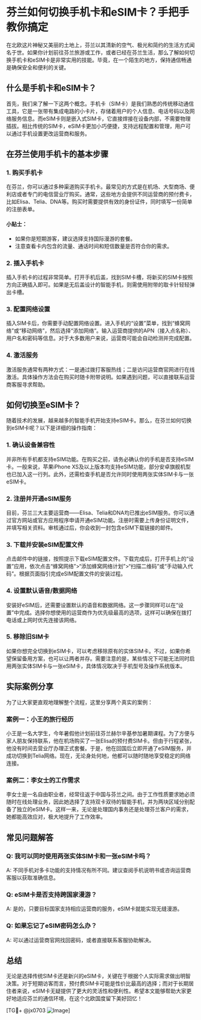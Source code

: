 # 芬兰如何切换手机卡和eSIM卡？手把手教你搞定

在北欧这片神秘又美丽的土地上，芬兰以其清新的空气、极光和简约的生活方式闻名于世。如果你计划前往芬兰旅游或工作，或者已经在芬兰生活，那么了解如何切换手机卡和eSIM卡是非常实用的技能。毕竟，在一个陌生的地方，保持通信畅通是确保安全和便利的关键。

## 什么是手机卡和eSIM卡？

首先，我们来了解一下这两个概念。手机卡（SIM卡）是我们熟悉的传统移动通信工具，它是一张带有集成电路的小卡片，存储着用户的个人信息、电话号码以及网络服务信息。而eSIM卡则是嵌入式SIM卡，它直接焊接在设备内部，不需要物理插拔。相比传统的SIM卡，eSIM卡更加小巧便捷，支持远程配置和管理，用户可以通过手机设置更改运营商和服务。

## 在芬兰使用手机卡的基本步骤

### 1. 购买手机卡

在芬兰，你可以通过多种渠道购买手机卡。最常见的方式是在机场、大型商场、便利店或者专门的电信营业厅购买。通常，这些地方会提供不同运营商的预付费卡，比如Elisa、Telia、DNA等。购买时需要提供有效的身份证件，同时填写一份简单的注册表单。

#### 小贴士：
- 如果你是短期游客，建议选择支持国际漫游的套餐。
- 注意查看卡内包含的流量、通话时间和短信数量是否符合你的需求。

### 2. 插入手机卡

插入手机卡的过程非常简单。打开手机后盖，找到SIM卡槽，将新买的SIM卡按照方向正确插入即可。如果是无后盖设计的智能手机，则需使用附带的取卡针轻轻弹出卡槽。

### 3. 配置网络设置

插入SIM卡后，你需要手动配置网络设置。进入手机的“设置”菜单，找到“蜂窝网络”或“移动网络”，然后选择“添加网络”。输入运营商提供的APN（接入点名称）、用户名和密码等信息。对于大多数用户来说，运营商可能会自动检测并完成配置。

### 4. 激活服务

激活服务通常有两种方式：一是通过拨打客服热线；二是访问运营商官网进行在线激活。具体操作方法会在购买时随卡附带说明。如果遇到问题，可以直接联系运营商客服寻求帮助。

## 如何切换至eSIM卡？

随着技术的发展，越来越多的智能手机开始支持eSIM卡。那么，在芬兰如何切换到eSIM卡呢？以下是详细的操作指南：

### 1. 确认设备兼容性

并非所有手机都支持eSIM功能。在购买之前，请务必确认你的手机是否支持eSIM卡。一般来说，苹果iPhone XS及以上版本均支持eSIM功能，部分安卓旗舰机型也已加入这一行列。此外，还需检查手机是否允许同时使用两张实体SIM卡与一张eSIM卡。

### 2. 注册并开通eSIM服务

目前，芬兰三大主要运营商——Elisa、Telia和DNA均已推出eSIM服务。你可以通过官方网站或官方应用程序申请开通eSIM功能。注册时需要上传身份证明文件，并填写相关资料。审核通过后，你会收到一封包含eSIM下载链接的邮件。

### 3. 下载并安装eSIM配置文件

点击邮件中的链接，按照提示下载eSIM配置文件。下载完成后，打开手机上的“设置”应用，依次点击“蜂窝网络”>“添加蜂窝网络计划”>“扫描二维码”或“手动输入代码”。根据页面指引完成eSIM配置文件的安装过程。

### 4. 设置默认语音/数据网络

安装好eSIM后，还需要设置默认的语音和数据网络。这一步骤同样可以在“设置”中完成。选择你想使用的运营商作为优先级最高的选项，这样可以确保在拨打电话或上网时优先连接该网络。

### 5. 移除旧SIM卡

如果你想完全切换到eSIM卡，可以考虑移除原有的实体SIM卡。不过，如果你希望保留备用方案，也可以让两者并存。需要注意的是，某些情况下可能无法同时启用两张实体SIM卡与一张eSIM卡，具体情况取决于手机型号及操作系统版本。

## 实际案例分享

为了让大家更直观地理解整个流程，这里分享两个真实的案例：

### 案例一：小王的旅行经历

小王是一名大学生，今年暑假他计划前往芬兰赫尔辛基参加暑期课程。为了方便与家人朋友保持联系，他在机场购买了一张Elisa的预付费SIM卡。但由于行程紧张，他没有时间去营业厅办理正式套餐。于是，他在回国后立即开通了eSIM服务，并成功切换到Telia网络。现在，无论身处何地，他都可以随时随地享受稳定的网络连接。

### 案例二：李女士的工作需求

李女士是一名自由职业者，经常往返于中国与芬兰之间。由于工作性质要求她必须随时在线处理业务，因此她选择了支持双卡双待的智能手机，并为两块区域分别配备了独立的eSIM卡。这样一来，无论是处理国内事务还是处理芬兰客户的需求，她都能高效应对，极大地提升了工作效率。

## 常见问题解答

### Q: 我可以同时使用两张实体SIM卡和一张eSIM卡吗？
A: 不同手机对多卡功能的支持情况有所不同。建议查阅手机说明书或咨询运营商客服以获取准确信息。

### Q: eSIM卡是否支持跨国家漫游？
A: 是的，只要目标国家支持相应运营商的服务，eSIM卡就能实现无缝漫游。

### Q: 如果忘记了eSIM密码怎么办？
A: 可以通过运营商官网找回密码，或者直接联系客服协助解决。

## 总结

无论是选择传统SIM卡还是新兴的eSIM卡，关键在于根据个人实际需求做出明智决策。对于短期访客而言，预付费SIM卡可能是性价比最高的选择；而对于长期居住者来说，eSIM卡无疑提供了更大的灵活性和便利性。希望本文能够帮助大家更好地适应芬兰的通信环境，在这个北欧国度留下美好回忆！

[TG💪+ @jx0703 ![Image](https://github.com/user-attachments/assets/dbca1d08-cadb-493c-b0ec-ad6f7a83f270)]